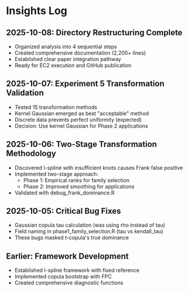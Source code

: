 # Insights Log

## 2025-10-08: Directory Restructuring Complete
- Organized analysis into 4 sequential steps
- Created comprehensive documentation (2,200+ lines)
- Established clear paper integration pathway
- Ready for EC2 execution and GitHub publication

## 2025-10-07: Experiment 5 Transformation Validation
- Tested 15 transformation methods
- Kernel Gaussian emerged as best "acceptable" method
- Discrete data prevents perfect uniformity (expected)
- Decision: Use kernel Gaussian for Phase 2 applications

## 2025-10-06: Two-Stage Transformation Methodology
- Discovered I-spline with insufficient knots causes Frank false positive
- Implemented two-stage approach:
  - Phase 1: Empirical ranks for family selection
  - Phase 2: Improved smoothing for applications
- Validated with debug_frank_dominance.R

## 2025-10-05: Critical Bug Fixes
- Gaussian copula tau calculation (was using rho instead of tau)
- Field naming in phase1_family_selection.R (tau vs kendall_tau)
- These bugs masked t-copula's true dominance

## Earlier: Framework Development
- Established I-spline framework with fixed reference
- Implemented copula bootstrap with FPC
- Created comprehensive diagnostic functions
